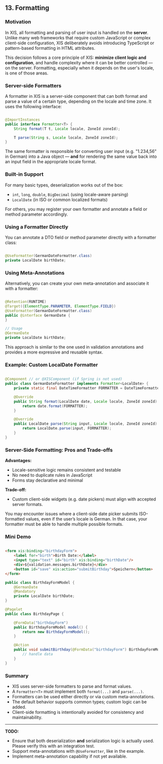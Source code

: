 ## 13. Formatting

### Motivation

In XIS, all formatting and parsing of user input is handled on the **server**. Unlike many web frameworks that require
custom JavaScript or complex client-side configuration, XIS deliberately avoids introducing TypeScript or pattern-based
formatting in HTML attributes.

This decision follows a core principle of XIS: **minimize client logic and configuration**, and handle complexity where
it can be better controlled — on the server. Formatting, especially when it depends on the user's locale, is one of
those areas.

### Server-side Formatters

A formatter in XIS is a server-side component that can both format and parse a value of a certain type, depending on the
locale and time zone. It uses the following interface:

```java

@ImportInstances
public interface Formatter<T> {
    String format(T t, Locale locale, ZoneId zoneId);

    T parse(String s, Locale locale, ZoneId zoneId);
}
```

The same formatter is responsible for converting user input (e.g. "1.234,56" in German) into a Java object — **and** for
rendering the same value back into an input field in the appropriate locale format.

### Built-in Support

For many basic types, deserialization works out of the box:

- `int`, `long`, `double`, `BigDecimal` (using locale-aware parsing)
- `LocalDate` (in ISO or common localized formats)

For others, you may register your own formatter and annotate a field or method parameter accordingly.

### Using a Formatter Directly

You can annotate a DTO field or method parameter directly with a formatter class:

```java

@UseFormatter(GermanDateFormatter.class)
private LocalDate birthDate;
```

### Using Meta-Annotations

Alternatively, you can create your own meta-annotation and associate it with a formatter:

```java

@Retention(RUNTIME)
@Target({ElementType.PARAMETER, ElementType.FIELD})
@UseFormatter(GermanDateFormatter.class)
public @interface GermanDate {
}

// Usage
@GermanDate
private LocalDate birthDate;
```

This approach is similar to the one used in validation annotations and provides a more expressive and reusable syntax.

### Example: Custom LocalDate Formatter

```java

@Component // or @XISComponent (if Spring is not used)
public class GermanDateFormatter implements Formatter<LocalDate> {
    private static final DateTimeFormatter FORMATTER = DateTimeFormatter.ofPattern("dd.MM.yyyy");

    @Override
    public String format(LocalDate date, Locale locale, ZoneId zoneId) {
        return date.format(FORMATTER);
    }

    @Override
    public LocalDate parse(String input, Locale locale, ZoneId zoneId) {
        return LocalDate.parse(input, FORMATTER);
    }
}
```

### Server-Side Formatting: Pros and Trade-offs

**Advantages:**

- Locale-sensitive logic remains consistent and testable
- No need to duplicate rules in JavaScript
- Forms stay declarative and minimal

**Trade-off:**

- Custom client-side widgets (e.g. date pickers) must align with accepted server formats.

You may encounter issues where a client-side date picker submits ISO-formatted values, even if the user’s locale is
German. In that case, your formatter must be able to handle multiple possible formats.

### Mini Demo

```html

<form xis:binding="birthdayForm">
    <label for="birth">Birth Date:</label>
    <input type="text" id="birth" xis:binding="birthDate"/>
    <div>${validation.messages.birthDate}</div>
    <button id="save" xis:action="submitBirthday">Speichern</button>
</form>
```

```java
public class BirthdayFormModel {
    @GermanDate
    @Mandatory
    private LocalDate birthDate;
}

@Pagelet
public class BirthdayPage {

    @FormData("birthdayForm")
    public BirthdayFormModel model() {
        return new BirthdayFormModel();
    }

    @Action
    public void submitBirthday(@FormData("birthdayForm") BirthdayFormModel model) {
        // handle data
    }
}
```

### Summary

- XIS uses server-side formatters to parse and format values.
- A `Formatter<T>` must implement both `format(...)` and `parse(...)`.
- Formatters can be used either directly or via custom meta-annotations.
- The default behavior supports common types; custom logic can be added.
- Client-side formatting is intentionally avoided for consistency and maintainability.

---

**TODO:**

- Ensure that both deserialization **and** serialization logic is actually used. Please verify this with an integration
  test.
- Support meta-annotations with `@UseFormatter`, like in the example.
- Implement meta-annotation capability if not yet available.
